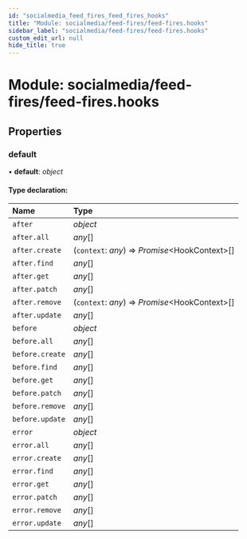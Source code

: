 ```yaml
---
id: "socialmedia_feed_fires_feed_fires_hooks"
title: "Module: socialmedia/feed-fires/feed-fires.hooks"
sidebar_label: "socialmedia/feed-fires/feed-fires.hooks"
custom_edit_url: null
hide_title: true
---
```


# Module: socialmedia/feed-fires/feed-fires.hooks

## Properties

### default

• **default**: *object*

#### Type declaration:

| Name | Type |
| :------ | :------ |
| `after` | *object* |
| `after.all` | *any*[] |
| `after.create` | (`context`: *any*) => *Promise*<HookContext\>[] |
| `after.find` | *any*[] |
| `after.get` | *any*[] |
| `after.patch` | *any*[] |
| `after.remove` | (`context`: *any*) => *Promise*<HookContext\>[] |
| `after.update` | *any*[] |
| `before` | *object* |
| `before.all` | *any*[] |
| `before.create` | *any*[] |
| `before.find` | *any*[] |
| `before.get` | *any*[] |
| `before.patch` | *any*[] |
| `before.remove` | *any*[] |
| `before.update` | *any*[] |
| `error` | *object* |
| `error.all` | *any*[] |
| `error.create` | *any*[] |
| `error.find` | *any*[] |
| `error.get` | *any*[] |
| `error.patch` | *any*[] |
| `error.remove` | *any*[] |
| `error.update` | *any*[] |
